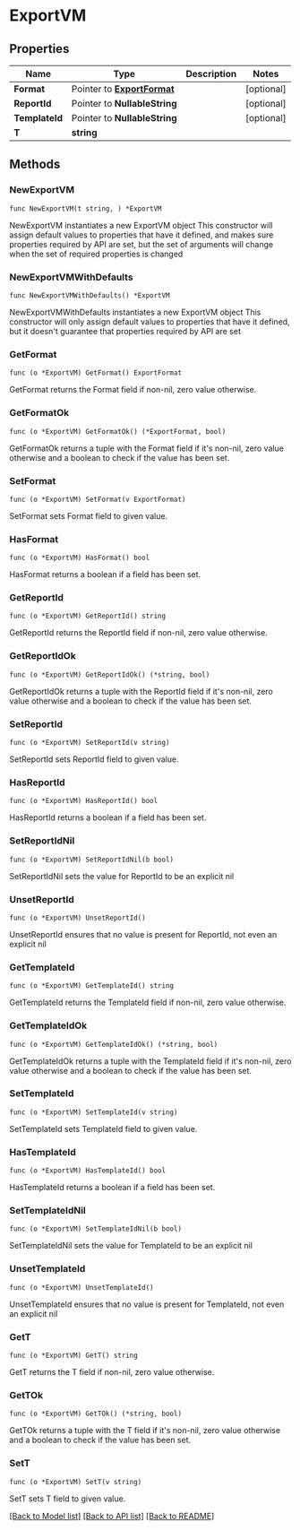 # ExportVM

## Properties

Name | Type | Description | Notes
------------ | ------------- | ------------- | -------------
**Format** | Pointer to [**ExportFormat**](ExportFormat.md) |  | [optional] 
**ReportId** | Pointer to **NullableString** |  | [optional] 
**TemplateId** | Pointer to **NullableString** |  | [optional] 
**T** | **string** |  | 

## Methods

### NewExportVM

`func NewExportVM(t string, ) *ExportVM`

NewExportVM instantiates a new ExportVM object
This constructor will assign default values to properties that have it defined,
and makes sure properties required by API are set, but the set of arguments
will change when the set of required properties is changed

### NewExportVMWithDefaults

`func NewExportVMWithDefaults() *ExportVM`

NewExportVMWithDefaults instantiates a new ExportVM object
This constructor will only assign default values to properties that have it defined,
but it doesn't guarantee that properties required by API are set

### GetFormat

`func (o *ExportVM) GetFormat() ExportFormat`

GetFormat returns the Format field if non-nil, zero value otherwise.

### GetFormatOk

`func (o *ExportVM) GetFormatOk() (*ExportFormat, bool)`

GetFormatOk returns a tuple with the Format field if it's non-nil, zero value otherwise
and a boolean to check if the value has been set.

### SetFormat

`func (o *ExportVM) SetFormat(v ExportFormat)`

SetFormat sets Format field to given value.

### HasFormat

`func (o *ExportVM) HasFormat() bool`

HasFormat returns a boolean if a field has been set.

### GetReportId

`func (o *ExportVM) GetReportId() string`

GetReportId returns the ReportId field if non-nil, zero value otherwise.

### GetReportIdOk

`func (o *ExportVM) GetReportIdOk() (*string, bool)`

GetReportIdOk returns a tuple with the ReportId field if it's non-nil, zero value otherwise
and a boolean to check if the value has been set.

### SetReportId

`func (o *ExportVM) SetReportId(v string)`

SetReportId sets ReportId field to given value.

### HasReportId

`func (o *ExportVM) HasReportId() bool`

HasReportId returns a boolean if a field has been set.

### SetReportIdNil

`func (o *ExportVM) SetReportIdNil(b bool)`

 SetReportIdNil sets the value for ReportId to be an explicit nil

### UnsetReportId
`func (o *ExportVM) UnsetReportId()`

UnsetReportId ensures that no value is present for ReportId, not even an explicit nil
### GetTemplateId

`func (o *ExportVM) GetTemplateId() string`

GetTemplateId returns the TemplateId field if non-nil, zero value otherwise.

### GetTemplateIdOk

`func (o *ExportVM) GetTemplateIdOk() (*string, bool)`

GetTemplateIdOk returns a tuple with the TemplateId field if it's non-nil, zero value otherwise
and a boolean to check if the value has been set.

### SetTemplateId

`func (o *ExportVM) SetTemplateId(v string)`

SetTemplateId sets TemplateId field to given value.

### HasTemplateId

`func (o *ExportVM) HasTemplateId() bool`

HasTemplateId returns a boolean if a field has been set.

### SetTemplateIdNil

`func (o *ExportVM) SetTemplateIdNil(b bool)`

 SetTemplateIdNil sets the value for TemplateId to be an explicit nil

### UnsetTemplateId
`func (o *ExportVM) UnsetTemplateId()`

UnsetTemplateId ensures that no value is present for TemplateId, not even an explicit nil
### GetT

`func (o *ExportVM) GetT() string`

GetT returns the T field if non-nil, zero value otherwise.

### GetTOk

`func (o *ExportVM) GetTOk() (*string, bool)`

GetTOk returns a tuple with the T field if it's non-nil, zero value otherwise
and a boolean to check if the value has been set.

### SetT

`func (o *ExportVM) SetT(v string)`

SetT sets T field to given value.



[[Back to Model list]](../README.md#documentation-for-models) [[Back to API list]](../README.md#documentation-for-api-endpoints) [[Back to README]](../README.md)



